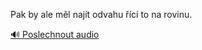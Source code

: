 
Pak by ale měl najít odvahu říci to na rovinu.

[🔊 Poslechnout audio](/data/7-paragraphs/audio/chapter_145/para_012-Pak-by-ale-ml-najt-odvahu-ci-to-na-rovinu.mp3)
